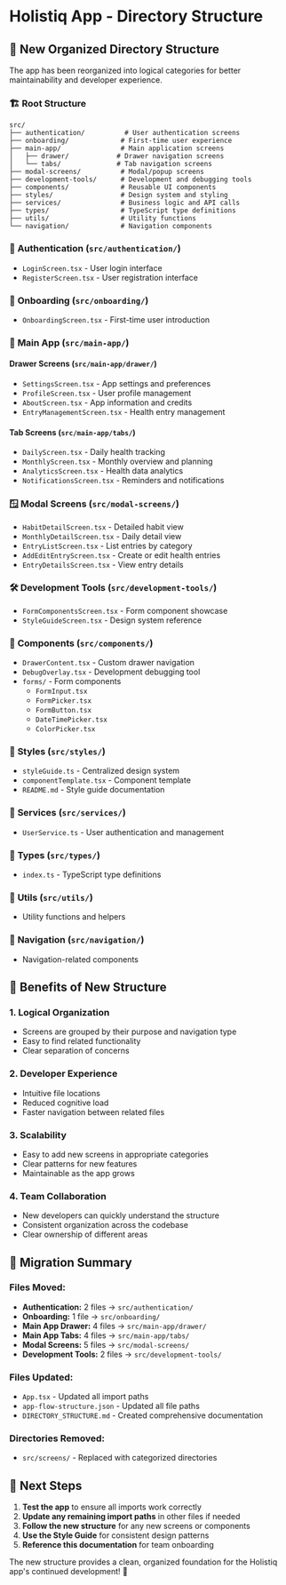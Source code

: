 # Holistiq App - Directory Structure

## 📁 New Organized Directory Structure

The app has been reorganized into logical categories for better maintainability and developer experience.

### 🏗️ **Root Structure**
```
src/
├── authentication/          # User authentication screens
├── onboarding/             # First-time user experience
├── main-app/               # Main application screens
│   ├── drawer/            # Drawer navigation screens
│   └── tabs/              # Tab navigation screens
├── modal-screens/          # Modal/popup screens
├── development-tools/      # Development and debugging tools
├── components/             # Reusable UI components
├── styles/                 # Design system and styling
├── services/               # Business logic and API calls
├── types/                  # TypeScript type definitions
├── utils/                  # Utility functions
└── navigation/             # Navigation components
```

### 🔐 **Authentication** (`src/authentication/`)
- `LoginScreen.tsx` - User login interface
- `RegisterScreen.tsx` - User registration interface

### 🎯 **Onboarding** (`src/onboarding/`)
- `OnboardingScreen.tsx` - First-time user introduction

### 📱 **Main App** (`src/main-app/`)

#### **Drawer Screens** (`src/main-app/drawer/`)
- `SettingsScreen.tsx` - App settings and preferences
- `ProfileScreen.tsx` - User profile management
- `AboutScreen.tsx` - App information and credits
- `EntryManagementScreen.tsx` - Health entry management

#### **Tab Screens** (`src/main-app/tabs/`)
- `DailyScreen.tsx` - Daily health tracking
- `MonthlyScreen.tsx` - Monthly overview and planning
- `AnalyticsScreen.tsx` - Health data analytics
- `NotificationsScreen.tsx` - Reminders and notifications

### 🪟 **Modal Screens** (`src/modal-screens/`)
- `HabitDetailScreen.tsx` - Detailed habit view
- `MonthlyDetailScreen.tsx` - Daily detail view
- `EntryListScreen.tsx` - List entries by category
- `AddEditEntryScreen.tsx` - Create or edit health entries
- `EntryDetailsScreen.tsx` - View entry details

### 🛠️ **Development Tools** (`src/development-tools/`)
- `FormComponentsScreen.tsx` - Form component showcase
- `StyleGuideScreen.tsx` - Design system reference

### 🧩 **Components** (`src/components/`)
- `DrawerContent.tsx` - Custom drawer navigation
- `DebugOverlay.tsx` - Development debugging tool
- `forms/` - Form components
  - `FormInput.tsx`
  - `FormPicker.tsx`
  - `FormButton.tsx`
  - `DateTimePicker.tsx`
  - `ColorPicker.tsx`

### 🎨 **Styles** (`src/styles/`)
- `styleGuide.ts` - Centralized design system
- `componentTemplate.tsx` - Component template
- `README.md` - Style guide documentation

### 🔧 **Services** (`src/services/`)
- `UserService.ts` - User authentication and management

### 📝 **Types** (`src/types/`)
- `index.ts` - TypeScript type definitions

### 🧰 **Utils** (`src/utils/`)
- Utility functions and helpers

### 🧭 **Navigation** (`src/navigation/`)
- Navigation-related components

## 🎯 **Benefits of New Structure**

### **1. Logical Organization**
- Screens are grouped by their purpose and navigation type
- Easy to find related functionality
- Clear separation of concerns

### **2. Developer Experience**
- Intuitive file locations
- Reduced cognitive load
- Faster navigation between related files

### **3. Scalability**
- Easy to add new screens in appropriate categories
- Clear patterns for new features
- Maintainable as the app grows

### **4. Team Collaboration**
- New developers can quickly understand the structure
- Consistent organization across the codebase
- Clear ownership of different areas

## 🔄 **Migration Summary**

### **Files Moved:**
- **Authentication:** 2 files → `src/authentication/`
- **Onboarding:** 1 file → `src/onboarding/`
- **Main App Drawer:** 4 files → `src/main-app/drawer/`
- **Main App Tabs:** 4 files → `src/main-app/tabs/`
- **Modal Screens:** 5 files → `src/modal-screens/`
- **Development Tools:** 2 files → `src/development-tools/`

### **Files Updated:**
- `App.tsx` - Updated all import paths
- `app-flow-structure.json` - Updated all file paths
- `DIRECTORY_STRUCTURE.md` - Created comprehensive documentation

### **Directories Removed:**
- `src/screens/` - Replaced with categorized directories

## 🚀 **Next Steps**

1. **Test the app** to ensure all imports work correctly
2. **Update any remaining import paths** in other files if needed
3. **Follow the new structure** for any new screens or components
4. **Use the Style Guide** for consistent design patterns
5. **Reference this documentation** for team onboarding

The new structure provides a clean, organized foundation for the Holistiq app's continued development! 🎉 